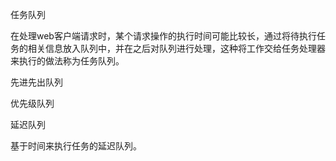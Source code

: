 任务队列

在处理web客户端请求时，某个请求操作的执行时间可能比较长，通过将待执行任务的相关信息放入队列中，并在之后对队列进行处理，这种将工作交给任务处理器来执行的做法称为任务队列。



先进先出队列



优先级队列



延迟队列

基于时间来执行任务的延迟队列。